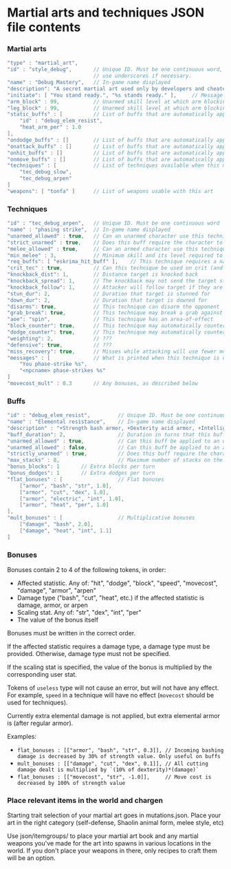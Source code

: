 # Martial arts and techniques JSON file contents

### Martial arts

```C++
"type" : "martial_art",
"id" : "style_debug",       // Unique ID. Must be one continuous word,
                            // use underscores if necessary.
"name" : "Debug Mastery",   // In-game name displayed
"description": "A secret martial art used only by developers and cheaters.",    // In-game description
"initiate": [ "You stand ready.", "%s stands ready." ],     // Message shown when player or NPC chooses this art
"arm_block" : 99,           // Unarmed skill level at which arm blocking is unlocked
"leg_block" : 99,           // Unarmed skill level at which arm blocking is unlocked
"static_buffs" : [          // List of buffs that are automatically applied every turn
    "id" : "debug_elem_resist",
    "heat_arm_per" : 1.0
],
"ondodge_buffs" : []        // List of buffs that are automatically applied on successful dodge
"onattack_buffs" : []       // List of buffs that are automatically applied after any attack, hit or miss
"onhit_buffs" : []          // List of buffs that are automatically applied on successful hit
"onmove_buffs" : []         // List of buffs that are automatically applied on movement
"techniques" : [            // List of techniques available when this martial art is used
    "tec_debug_slow",
    "tec_debug_arpen"
]
"weapons": [ "tonfa" ]      // List of weapons usable with this art

```

### Techniques

```C++
"id" : "tec_debug_arpen",   // Unique ID. Must be one continuous word
"name" : "phasing strike",  // In-game name displayed
"unarmed_allowed" : true,   // Can an unarmed character use this technique
"strict_unarmed" : true,    // Does this buff require the character to be actually unarmed or does it allow unarmed weapons
"melee_allowed" : true,     // Can an armed character use this technique
"min_melee" : 3,            // Minimum skill and its level required to use this technique. Can be any skill.
"req_buffs": [ "eskrima_hit_buff" ],    // This technique requires a named buff to be active
"crit_tec" : true,          // Can this technique be used on crit (and only on crit)?
"knockback_dist": 1,        // Distance target is knocked back
"knockback_spread": 1,      // The knockback may not send the target straight back
"knockback_follow": 1,      // Attacker will follow target if they are knocked back
"stun_dur": 2,              // Duration that target is stunned for
"down_dur": 2,              // Duration that target is downed for
"disarms": true,            // This technique can disarm the opponent
"grab_break": true,         // This technique may break a grab against the user
"aoe": "spin",              // This technique has an area-of-effect
"block_counter": true,      // This technique may automatically counterattack on a successful block
"dodge_counter": true,      // This technique may automatically counterattack on a successful dodge
"weighting": 2,             // ???
"defensive": true,          // ???
"miss_recovery": true,      // Misses while attacking will use fewer moves
"messages" : [              // What is printed when this technique is used by the player and by an npc
    "You phase-strike %s",
    "<npcname> phase-strikes %s"
]
"movecost_mult" : 0.3       // Any bonuses, as described below
```

### Buffs

```C++
"id" : "debug_elem_resist",         // Unique ID. Must be one continuous word
"name" : "Elemental resistance",    // In-game name displayed
"description" : "+Strength bash armor, +Dexterity acid armor, +Intelligence electricity armor, +Perception fire armor.",    // In-game description
"buff_duration": 2,                 // Duration in turns that this buff lasts
"unarmed_allowed" : true,           // Can this buff be applied to an unarmed character
"unarmed_allowed" : false,          // Can this buff be applied to an armed character
"strictly_unarmed" : true,          // Does this buff require the character to be actually unarmed. If false, allows unarmed weapons (brass knuckles, punch daggers)
"max_stacks" : 8,                   // Maximum number of stacks on the buff. Buff bonuses are multiplied by current buff intensity
"bonus_blocks": 1       // Extra blocks per turn
"bonus_dodges": 1       // Extra dodges per turn
"flat_bonuses" : [                  // Flat bonuses
    ["armor", "bash", "str", 1.0],
    ["armor", "cut", "dex", 1.0],
    ["armor", "electric", "int", 1.0],
    ["armor", "heat", "per", 1.0]
],
"mult_bonuses" : [                  // Multiplicative bonuses
    ["damage", "bash", 2.0],
    ["damage", "heat", "int", 1.1]
]
```

### Bonuses

Bonuses contain 2 to 4 of the following tokens, in order:

* Affected statistic. Any of: "hit", "dodge", "block", "speed", "movecost", "damage", "armor", "arpen"
* Damage type ("bash", "cut", "heat", etc.) if the affected statistic is damage, armor, or arpen
* Scaling stat. Any of: "str", "dex", "int", "per"
* The value of the bonus itself

Bonuses must be written in the correct order.

If the affected statistic requires a damage type, a damage type must be provided. Otherwise, damage type must not be specified.

If the scaling stat is specified, the value of the bonus is multiplied by the corresponding user stat.

Tokens of `useless` type will not cause an error, but will not have any effect.
For example, `speed` in a technique will have no effect (`movecost` should be used for techniques).

Currently extra elemental damage is not applied, but extra elemental armor is (after regular armor).

Examples:
* `flat_bonuses : [["armor", "bash", "str", 0.3]], // Incoming bashing damage is decreased by 30% of strength value. Only useful on buffs`
* ``mult_bonuses : [["damage", "cut", "dex", 0.1]], // All cutting damage dealt is multiplied by `(10% of dexterity)*(damage)` ``
* `flat_bonuses : [["movecost", "str", -1.0]],     // Move cost is decreased by 100% of strength value`

### Place relevant items in the world and chargen

Starting trait selection of your martial art goes in mutations.json. Place your art in the right category (self-defense, Shaolin animal form, melee style, etc)

Use json/itemgroups/ to place your martial art book and any martial weapons you've made for the art into spawns in various locations in the world. If you don't place your weapons in there, only recipes to craft them will be an option.

